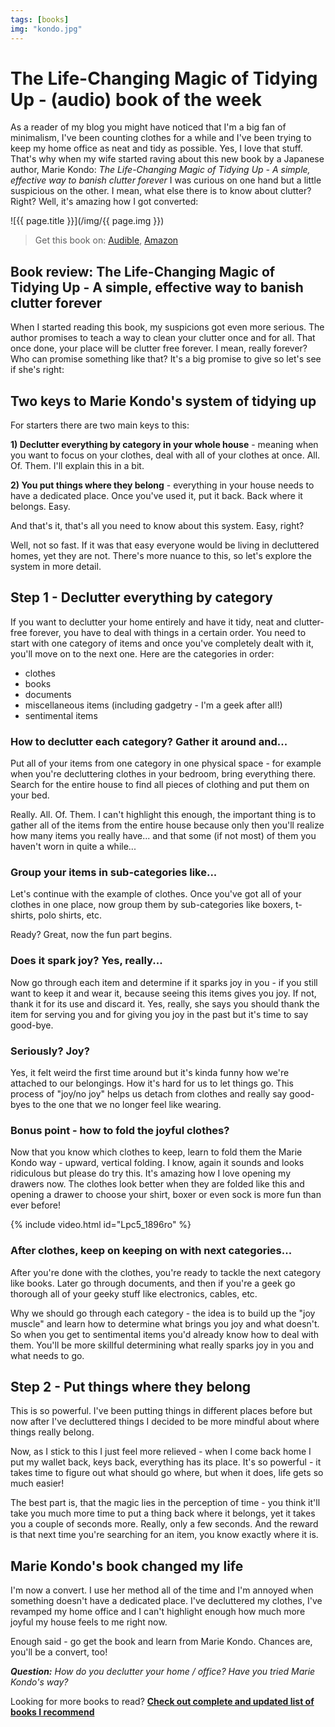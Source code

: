 ```yaml
---
tags: [books]
img: "kondo.jpg"
---
```


# The Life-Changing Magic of Tidying Up - (audio) book of the week

As a reader of my blog you might have noticed that I'm a big fan of minimalism, I've been counting clothes for a while and I've been trying to keep my home office as neat and tidy as possible. Yes, I love that stuff. That's why when my wife started raving about this new book by a Japanese author, Marie Kondo: *The Life-Changing Magic of Tidying Up - A simple, effective way to banish clutter forever* I was curious on one hand but a little suspicious on the other. I mean, what else there is to know about clutter? Right? Well, it's amazing how I got converted:

<!--More-->

![{{ page.title }}](/img/{{ page.img }})

> Get this book on: [Audible](https://www.audible.com/pd/B01M03NLJY?tag=sliwinski-20), [Amazon](https://www.amazon.com/dp/1607747308?tag=sliwinski-20)

## Book review: The Life-Changing Magic of Tidying Up - A simple, effective way to banish clutter forever

When I started reading this book, my suspicions got even more serious. The author promises to teach a way to clean your clutter once and for all. That once done, your place will be clutter free forever. I mean, really forever? Who can promise something like that? It's a big promise to give so let's see if she's right:

## Two keys to Marie Kondo's system of tidying up

For starters there are two main keys to this:

**1) Declutter everything by category in your whole house** - meaning when you want to focus on your clothes, deal with all of your clothes at once. All. Of. Them. I'll explain this in a bit.

**2) You put things where they belong** - everything in your house needs to have a dedicated place. Once you've used it, put it back. Back where it belongs. Easy.

And that's it, that's all you need to know about this system. Easy, right?

Well, not so fast. If it was that easy everyone would be living in decluttered homes, yet they are not. There's more nuance to this, so let's explore the system in more detail.

## Step 1 - Declutter everything by category

If you want to declutter your home entirely and have it tidy, neat and clutter-free forever, you have to deal with things in a certain order. You need to start with one category of items and once you've completely dealt with it, you'll move on to the next one. Here are the categories in order:

- clothes
- books
- documents
- miscellaneous items (including gadgetry - I'm a geek after all!)
- sentimental items

### How to declutter each category? Gather it around and...

Put all of your items from one category in one physical space - for example when you're decluttering clothes in your bedroom, bring everything there. Search for the entire house to find all pieces of clothing and put them on your bed.

Really. All. Of. Them. I can't highlight this enough, the important thing is to gather all of the items from the entire house because only then you'll realize how many items you really have... and that some (if not most) of them you haven't worn in quite a while...

### Group your items in sub-categories like...

Let's continue with the example of clothes. Once you've got all of your clothes in one place, now group them by sub-categories like boxers, t-shirts, polo shirts, etc.

Ready? Great, now the fun part begins.

### Does it spark joy? Yes, really...

Now go through each item and determine if it sparks joy in you - if you still want to keep it and wear it, because seeing this items gives you joy. If not, thank it for its use and discard it. Yes, really, she says you should thank the item for serving you and for giving you joy in the past but it's time to say good-bye.

### Seriously? Joy?

Yes, it felt weird the first time around but it's kinda funny how we're attached to our belongings. How it's hard for us to let things go. This process of "joy/no joy" helps us detach from clothes and really say good-byes to the one that we no longer feel like wearing.

### Bonus point - how to fold the joyful clothes?

Now that you know which clothes to keep, learn to fold them the Marie Kondo way - upward, vertical folding. I know, again it sounds and looks ridiculous but please do try this. It's amazing how I love opening my drawers now. The clothes look better when they are folded like this and opening a drawer to choose your shirt, boxer or even sock is more fun than ever before!

{% include video.html id="Lpc5_1896ro" %}

### After clothes, keep on keeping on with next categories...

After you're done with the clothes, you're ready to tackle the next category like books. Later go through documents, and then if you're a geek go thorough all of your geeky stuff like electronics, cables, etc.

Why we should go through each category - the idea is to build up the "joy muscle" and learn how to determine what brings you joy and what doesn't. So when you get to sentimental items you'd already know how to deal with them. You'll be more skillful determining what really sparks joy in you and what needs to go.

## Step 2 - Put things where they belong

This is so powerful. I've been putting things in different places before but now after I've decluttered things I decided to be more mindful about where things really belong.

Now, as I stick to this I just feel more relieved - when I come back home I put my wallet back, keys back, everything has its place. It's so powerful - it takes time to figure out what should go where, but when it does, life gets so much easier!

The best part is, that the magic lies in the perception of time - you think it'll take you much more time to put a thing back where it belongs, yet it takes you a couple of seconds more. Really, only a few seconds. And the reward is that next time you're searching for an item, you know exactly where it is.

## Marie Kondo's book changed my life

I'm now a convert. I use her method all of the time and I'm annoyed when something doesn't have a dedicated place. I've decluttered my clothes, I've revamped my home office and I can't highlight enough how much more joyful my house feels to me right now.

Enough said - go get the book and learn from Marie Kondo. Chances are, you'll be a convert, too!

***Question:*** *How do you declutter your home / office? Have you tried Marie Kondo's way?*

[d]: http://db.tt/kD7Liux
[t]: https://twitter.com/MSliwinski
[p]: /podcast
[n]: https://michael.gratis/nozbe
[r]: https://michael.gratis/radex
[i]: https://michael.gratis/thepodcast
[o]: https://michael.gratis/ipadonly

[pm]: http://productivemag.com/

Looking for more books to read? **[Check out complete and updated list of books I recommend](/reading/)**